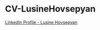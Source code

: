 # CV-LusineHovsepyan

[LinkedIn Profile - Lusine Hovsepyan](https://www.linkedin.com/in/lusinehovsepyan)<br>

